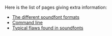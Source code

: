 Here is the list of pages giving extra information:

* [The different soundfont formats](manual/annexes/the-different-soundfont-formats.md)
* [Command line](manual/annexes/command-line.md)
* [Typical flaws found in soundfonts](manual/annexes/common-issues.md)
